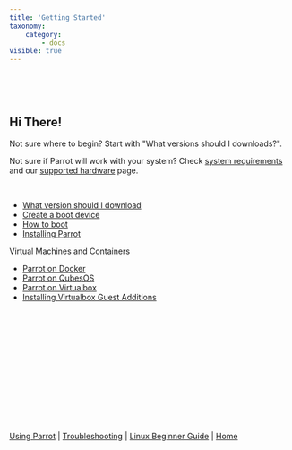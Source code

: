```yaml
---
title: 'Getting Started'
taxonomy:
    category:
        - docs
visible: true
---
```


&nbsp;


&nbsp;

## Hi There!

Not sure where to begin? Start with "What versions should I downloads?". 

Not sure if Parrot will work with your system? Check [system requirements](../info/system-requirements.md) and our [supported hardware](../trbl/supported-hardware.md) page.

&nbsp;

- [What version should I download](download.md)
- [Create a boot device](create-boot-device.md)
- [How to boot](how-to-boot.md)
- [Installing Parrot](install-parrot.md)


Virtual Machines and Containers

- [Parrot on Docker](install-docker.md)
- [Parrot on QubesOS](install-qubes.md)
- [Parrot on Virtualbox](install-virtualbox.md)
- [Installing Virtualbox Guest Additions](install-vbox-guest-add.md)

&nbsp;


&nbsp;


&nbsp;


&nbsp;


&nbsp;


&nbsp;


&nbsp;

[Using Parrot](https://www.parrotsec.org/docs/info/start/) | [Troubleshooting](https://www.parrotsec.org/docs/trbl/start/) | [Linux Beginner Guide](https://www.parrotsec.org/docs/library/lbg-basics/) | [Home](https://www.parrotsec.org/docs/)
